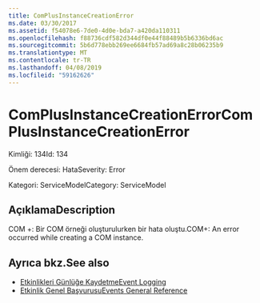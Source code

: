 ```yaml
---
title: ComPlusInstanceCreationError
ms.date: 03/30/2017
ms.assetid: f54078e6-7de0-4d0e-bda7-a420da110311
ms.openlocfilehash: f88736cdf582d344df0e44f88489b5b6336bd6ac
ms.sourcegitcommit: 5b6d778ebb269ee6684fb57ad69a8c28b06235b9
ms.translationtype: MT
ms.contentlocale: tr-TR
ms.lasthandoff: 04/08/2019
ms.locfileid: "59162626"
---
```

# <a name="complusinstancecreationerror"></a><span data-ttu-id="856bd-102">ComPlusInstanceCreationError</span><span class="sxs-lookup"><span data-stu-id="856bd-102">ComPlusInstanceCreationError</span></span>
<span data-ttu-id="856bd-103">Kimliği: 134</span><span class="sxs-lookup"><span data-stu-id="856bd-103">Id: 134</span></span>  
  
 <span data-ttu-id="856bd-104">Önem derecesi: Hata</span><span class="sxs-lookup"><span data-stu-id="856bd-104">Severity: Error</span></span>  
  
 <span data-ttu-id="856bd-105">Kategori: ServiceModel</span><span class="sxs-lookup"><span data-stu-id="856bd-105">Category: ServiceModel</span></span>  
  
## <a name="description"></a><span data-ttu-id="856bd-106">Açıklama</span><span class="sxs-lookup"><span data-stu-id="856bd-106">Description</span></span>  
 <span data-ttu-id="856bd-107">COM +: Bir COM örneği oluşturulurken bir hata oluştu.</span><span class="sxs-lookup"><span data-stu-id="856bd-107">COM+: An error occurred while creating a COM instance.</span></span>  
  
## <a name="see-also"></a><span data-ttu-id="856bd-108">Ayrıca bkz.</span><span class="sxs-lookup"><span data-stu-id="856bd-108">See also</span></span>

- [<span data-ttu-id="856bd-109">Etkinlikleri Günlüğe Kaydetme</span><span class="sxs-lookup"><span data-stu-id="856bd-109">Event Logging</span></span>](../../../../../docs/framework/wcf/diagnostics/event-logging/index.md)
- [<span data-ttu-id="856bd-110">Etkinlik Genel Başvurusu</span><span class="sxs-lookup"><span data-stu-id="856bd-110">Events General Reference</span></span>](../../../../../docs/framework/wcf/diagnostics/event-logging/events-general-reference.md)
